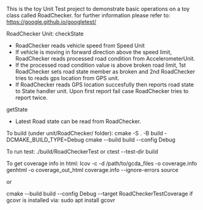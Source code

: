 This is the toy Unit Test project to demonstrate basic operations on a toy class called RoadChecker.
for further information please refer to:
https://google.github.io/googletest/

RoadChecker Unit:
checkState
- RoadChecker reads vehicle speed from Speed Unit
- If vehicle is moving in forward direction above the speed limit, RoadChecker reads processed road condition from AccelerometerUnit.
- If the processed road condition value is above broken road limit, 
    1st RoadChecker sets road state member as broken and 
    2nd RoadChecker tries to reads gps location from GPS unit.
- If RoadChecker reads GPS location succesfully then reports road state to State handler unit. Upon first report fail case RoadChecker tries to report twice.

getState
- Latest Road state can be read from RoadChecker.

To build (under unit/RoadChecker/ folder): 
cmake -S . -B build -DCMAKE_BUILD_TYPE=Debug
cmake --build build --config Debug


To run test:
./build/RoadCheckerTest
or
ctest --test-dir build


To get coverage info in html:
lcov -c -d /path/to/gcda_files -o coverage.info
genhtml -o coverage_out_html coverage.info --ignore-errors source

or 

cmake --build build --config Debug --target RoadCheckerTestCoverage
if gcovr is installed via: sudo apt install gcovr
